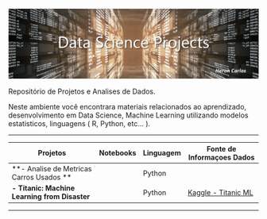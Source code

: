 ![](https://github.com/HeronCarlos/DataScience/blob/master/img/ds_projects_wtext_1240px.png)

Repositório de Projetos e Analises de Dados.

Neste ambiente você encontrara materiais relacionados ao aprendizado, desenvolvimento em Data Science, Machine Learning utilizando modelos estatisticos, linguagens ( R, Python, etc... ).

------------

| Projetos  | Notebooks | Linguagem | Fonte de Informaçoes Dados  | 
| ------------ | ------------ | ------------ | ------------ |
| **- Analise de Metricas Carros Usados **|   | Python | |
| **- Titanic: Machine Learning from Disaster**|   | Python |[Kaggle - Titanic ML](https://www.kaggle.com/c/titanic "Kaggle - Titanic ML") |


------------
